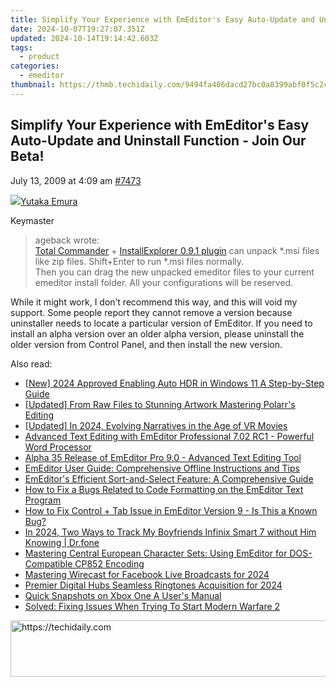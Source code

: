 ```yaml
---
title: Simplify Your Experience with EmEditor's Easy Auto-Update and Uninstall Function - Join Our Beta!
date: 2024-10-07T19:27:07.351Z
updated: 2024-10-14T19:14:42.603Z
tags:
  - product
categories:
  - emeditor
thumbnail: https://thmb.techidaily.com/9494fa406dacd27bc0a8399abf0f5c2cdeea0b8aa75efb7a468c42f00541db6c.jpg
---
```


## Simplify Your Experience with EmEditor's Easy Auto-Update and Uninstall Function - Join Our Beta!

July 13, 2009 at 4:09 am [#7473](https://tools.techidaily.com/emeditor/products/) 

[![](https://secure.gravatar.com/avatar/a0a6377144ed3636f985d87303f65ed2?s=80&d=identicon&r=g)Yutaka Emura](https://www.emeditor.com/forums/users/yemura/ "View Yutaka Emura's profile")

Keymaster

> ageback wrote:  
> [Total Commander](http://www.ghisler.com/) \+ [InstallExplorer 0.9.1 plugin](http://www.totalcmd.net/plugring/InstallExplorer.html) can unpack \*.msi files like zip files. Shift+Enter to run \*.msi files normally.  
> Then you can drag the new unpacked emeditor files to your current emeditor install folder. All your configurations will be reserved.

 While it might work, I don’t recommend this way, and this will void my support. Some people report they cannot remove a version because uninstaller needs to locate a particular version of EmEditor. If you need to install an alpha version over an older alpha version, please uninstall the older version from Control Panel, and then install the new version.

<ins class="adsbygoogle"
     style="display:block"
     data-ad-format="autorelaxed"
     data-ad-client="ca-pub-7571918770474297"
     data-ad-slot="1223367746"></ins>

<ins class="adsbygoogle"
     style="display:block"
     data-ad-client="ca-pub-7571918770474297"
     data-ad-slot="8358498916"
     data-ad-format="auto"
     data-full-width-responsive="true"></ins>

<span class="atpl-alsoreadstyle">Also read:</span>
<div><ul>
<li><a href="https://fox-blue.techidaily.com/new-2024-approved-enabling-auto-hdr-in-windows-11-a-step-by-step-guide/"><u>[New] 2024 Approved Enabling Auto HDR in Windows 11 A Step-by-Step Guide</u></a></li>
<li><a href="https://some-knowledge.techidaily.com/updated-from-raw-files-to-stunning-artwork-mastering-polarrs-editing/"><u>[Updated] From Raw Files to Stunning Artwork Mastering Polarr's Editing</u></a></li>
<li><a href="https://vp-tips.techidaily.com/updated-in-2024-evolving-narratives-in-the-age-of-vr-movies/"><u>[Updated] In 2024, Evolving Narratives in the Age of VR Movies</u></a></li>
<li><a href="https://win-special.techidaily.com/advanced-text-editing-with-emeditor-professional-702-rc1-powerful-word-processor/"><u>Advanced Text Editing with EmEditor Professional 7.02 RC1 - Powerful Word Processor</u></a></li>
<li><a href="https://win-special.techidaily.com/alpha-35-release-of-emeditor-pro-90-advanced-text-editing-tool/"><u>Alpha 35 Release of EmEditor Pro 9.0 - Advanced Text Editing Tool</u></a></li>
<li><a href="https://win-special.techidaily.com/emeditor-user-guide-comprehensive-offline-instructions-and-tips/"><u>EmEditor User Guide: Comprehensive Offline Instructions and Tips</u></a></li>
<li><a href="https://win-special.techidaily.com/emeditors-efficient-sort-and-select-feature-a-comprehensive-guide/"><u>EmEditor's Efficient Sort-and-Select Feature: A Comprehensive Guide</u></a></li>
<li><a href="https://win-special.techidaily.com/how-to-fix-a-bugs-related-to-code-formatting-on-the-emeditor-text-program/"><u>How to Fix a Bugs Related to Code Formatting on the EmEditor Text Program</u></a></li>
<li><a href="https://win-special.techidaily.com/how-to-fix-control-plus-tab-issue-in-emeditor-version-9-is-this-a-known-bug/"><u>How to Fix Control + Tab Issue in EmEditor Version 9 - Is This a Known Bug?</u></a></li>
<li><a href="https://android-location-track.techidaily.com/in-2024-two-ways-to-track-my-boyfriends-infinix-smart-7-without-him-knowing-drfone-by-drfone-virtual-android/"><u>In 2024, Two Ways to Track My Boyfriends Infinix Smart 7 without Him Knowing | Dr.fone</u></a></li>
<li><a href="https://win-special.techidaily.com/mastering-central-european-character-sets-using-emeditor-for-dos-compatible-cp852-encoding/"><u>Mastering Central European Character Sets: Using EmEditor for DOS-Compatible CP852 Encoding</u></a></li>
<li><a href="https://facebook-video-content.techidaily.com/mastering-wirecast-for-facebook-live-broadcasts-for-2024/"><u>Mastering Wirecast for Facebook Live Broadcasts for 2024</u></a></li>
<li><a href="https://extra-support.techidaily.com/premier-digital-hubs-seamless-ringtones-acquisition-for-2024/"><u>Premier Digital Hubs Seamless Ringtones Acquisition for 2024</u></a></li>
<li><a href="https://video-screen-grab.techidaily.com/quick-snapshots-on-xbox-one-a-users-manual/"><u>Quick Snapshots on Xbox One A User's Manual</u></a></li>
<li><a href="https://win-answers.techidaily.com/solved-fixing-issues-when-trying-to-start-modern-warfare-2/"><u>Solved: Fixing Issues When Trying To Start Modern Warfare 2</u></a></li>
</ul></div>

<!-- affiliate ads begin -->
<a href="https://aligracehair.sjv.io/c/5597632/1972670/19272" target="_top" id="1972670">
  <img src="//a.impactradius-go.com/display-ad/19272-1972670" border="0" alt="https://techidaily.com" width="728" height="90"/>
</a>
<img height="0" width="0" src="https://aligracehair.sjv.io/i/5597632/1972670/19272" style="position:absolute;visibility:hidden;" border="0" />
<!-- affiliate ads end -->

